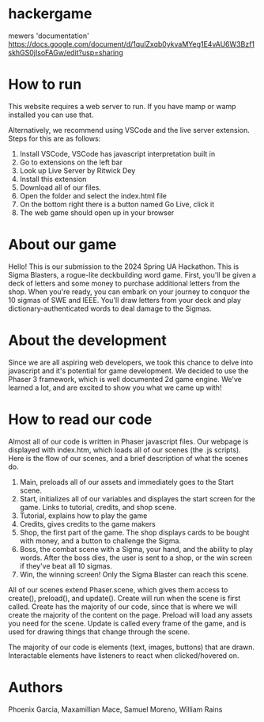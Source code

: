 # hackergame
 mewers
 'documentation' https://docs.google.com/document/d/1qulZxqb0ykvaMYeg1E4vAU6W3Bzf1skhGS0jIsoFAGw/edit?usp=sharing

# How to run
This website requires a web server to run. If you have mamp or wamp installed you can use that. 

Alternatively, we recommend using VSCode and the live server extension. Steps for this are as follows:
1. Install VSCode, VSCode has javascript interpretation built in
2. Go to extensions on the left bar
3. Look up Live Server by Ritwick Dey
4. Install this extension
5. Download all of our files. 
6. Open the folder and select the index.html file
7. On the bottom right there is a button named Go Live, click it
8. The web game should open up in your browser

# About our game
Hello! This is our submission to the 2024 Spring UA Hackathon. 
This is Sigma Blasters, a rogue-lite deckbuilding word game. First, you'll be given a deck of letters and some money to purchase additional letters from the shop.
When you're ready, you can embark on your journey to conquor the 10 sigmas of SWE and IEEE. You'll draw letters from your deck and play dictionary-authenticated words to deal damage to the Sigmas.

# About the development
Since we are all aspiring web developers, we took this chance to delve into javascript and it's potential for game development. 
We decided to use the Phaser 3 framework, which is well documented 2d game engine. We've learned a lot, and are excited to show you what we came up with!

# How to read our code
Almost all of our code is written in Phaser javascript files. Our webpage is displayed with index.htm, which loads all of our scenes (the .js scripts).
Here is the flow of our scenes, and a brief description of what the scenes do.

1. Main, preloads all of our assets and immediately goes to the Start scene.
2. Start, initializes all of our variables and displayes the start screen for the game. Links to tutorial, credits, and shop scene. 
3. Tutorial, explains how to play the game
4. Credits, gives credits to the game makers
5. Shop, the first part of the game. The shop displays cards to be bought with money, and a button to challenge the Sigma. 
6. Boss, the combat scene with a Sigma, your hand, and the ability to play words. After the boss dies, the user is sent to a shop, or the win screen if they've beat all 10 sigmas. 
7. Win, the winning screen! Only the Sigma Blaster can reach this scene. 

All of our scenes extend Phaser.scene, which gives them access to create(), preload(), and update(). Create will run when the scene is first called. 
Create has the majority of our code, since that is where we will create the majority of the content on the page. 
Preload will load any assets you need for the scene. Update is called every frame of the game, and is used for drawing things that change through the scene. 

The majority of our code is elements (text, images, buttons) that are drawn. Interactable elements have listeners to react when clicked/hovered on. 

# Authors
Phoenix Garcia, Maxamillian Mace, Samuel Moreno, William Rains